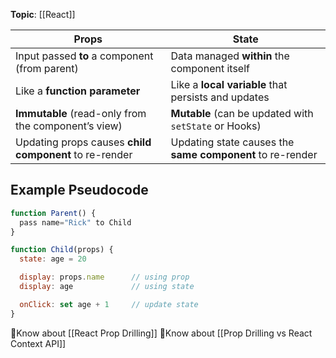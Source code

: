 **Topic**: [[React]]

| Props                                                  | State                                                     |
| ------------------------------------------------------ | --------------------------------------------------------- |
| Input passed **to** a component (from parent)          | Data managed **within** the component itself              |
| Like a **function parameter**                          | Like a **local variable** that persists and updates       |
| **Immutable** (read-only from the component’s view)    | **Mutable** (can be updated with `setState` or Hooks)     |
| Updating props causes **child component** to re-render | Updating state causes the **same component** to re-render |
## Example Pseudocode 

```jsx
function Parent() {
  pass name="Rick" to Child
}

function Child(props) {
  state: age = 20

  display: props.name      // using prop
  display: age             // using state

  onClick: set age + 1     // update state
}
```

🤔Know about [[React Prop Drilling]]
🤔Know about [[Prop Drilling vs React Context API]]
